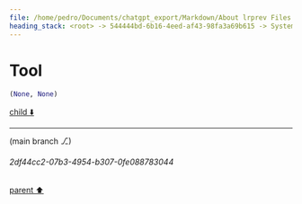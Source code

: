 ```yaml
---
file: /home/pedro/Documents/chatgpt_export/Markdown/About lrprev Files.md
heading_stack: <root> -> 544444bd-6b16-4eed-af43-98fa3a69b615 -> System -> 86c13176-225a-4bd5-97f5-f991207f5a43 -> System -> aaa2fe2d-7be2-4569-b4c4-7213cdb836d2 -> User -> 0914aa28-090b-435f-9ca1-8f7c0c62dc03 -> Assistant -> aaa20132-873b-43c5-ab60-59f9c8d01e05 -> User -> f79f78e3-7957-4083-89b1-e600a0c5019c -> Assistant -> aaa270bf-98d9-4562-a7d0-c101b527dd39 -> User -> 4cbd0c39-1237-4a7c-ab24-4e28585e6283 -> Assistant -> aaa2a778-f433-430a-81e3-453effcca283 -> User -> ddbfa15c-8c01-4a83-bdfe-76fdae4b5c23 -> Assistant -> b7e3a3d0-43f3-4493-8902-261673d3eda6 -> Tool -> 923beb7c-8b2b-49ba-9238-511fe70f8ad7 -> Assistant -> aaa2a102-75b1-4902-b8e8-ccb2dcee962f -> User -> dc8ece6b-164d-4295-b4c0-59e52c77fad9 -> Assistant -> dbbd77b9-cb64-40b0-ae21-38ccc7f89f46 -> Assistant -> dfa27d3c-5c48-403b-a2c3-03c8ab38d2ab -> Tool -> 389dda0f-c565-4ff9-bf2e-5e7684debabc -> Assistant -> aaa25e90-8b39-42e1-99d0-843666ec2833 -> User -> f2d0f654-e29e-4ce1-a752-a75bee219dec -> Assistant -> 37087a08-fb47-4e97-8aaa-f9c36cff2aeb -> Tool -> 7a3a273f-2f36-4962-b44e-195703142966 -> Assistant -> aaa23e91-7e55-4a43-bfb1-ef2bc4709e86 -> User -> 0df5e109-5eb4-46f0-8cf7-238681795c6f -> Assistant -> d4c6f6c0-a7e8-4b70-89a4-79706f1d588c -> Tool -> 38edcd25-c901-4d0d-af06-9754bf7aa362 -> Assistant -> aaa261bb-cf0f-4875-91c1-c24189dce233 -> User -> ff699b90-f0c9-40ca-ad6f-8ab135992725 -> Assistant -> 4d03e82c-9e4e-49e0-a790-099fc44b0017 -> Tool -> 7eade33a-8492-469a-9761-99c59d148c13 -> Assistant -> 01ebf39b-ceac-4c76-bdcc-d73bc7e3fe6b -> Assistant -> 498cdc83-6280-4425-9eb8-9cbc6877aee9 -> Tool -> 41882e44-a42b-4255-9b12-e3d1023b7710 -> Assistant -> aaa2cbcf-e825-4168-ba55-2fee481777e9 -> User -> 6eb6f057-7a3d-4ac2-801b-fd43cc66f5ee -> Assistant -> d491e639-1fe7-4a62-a30e-b5a5e5414f88 -> Tool
---
```

# Tool

```python
(None, None)
```

[child ⬇️](#2df44cc2-07b3-4954-b307-0fe088783044)

---

(main branch ⎇)
###### 2df44cc2-07b3-4954-b307-0fe088783044
[parent ⬆️](#d491e639-1fe7-4a62-a30e-b5a5e5414f88)
